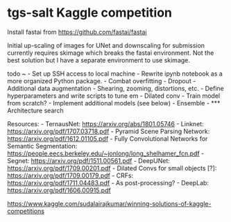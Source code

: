 # tgs-salt Kaggle competition

Install fastai from https://github.com/fastai/fastai

Initial up-scaling of images for UNet and downscaling for submission currently requires skimage which breaks the fastai
environment. Not the best solution but I have a separate environment to use skimage.

todo ~
	- Set up SSH access to local machine
	- Rewrite ipynb notebook as a more organized Python package.
	- Combat overfitting
		- Dropout
		- Additional data augmentation
			- Shearing, zooming, distortions, etc.
	- Define hyperparameters and write scripts to tune em
		- Dilated conv
		- Train model from scratch?
	- Implement additional models (see below)
	- Ensemble
	- *** Architecture search


Resources:
	- TernausNet: https://arxiv.org/abs/1801.05746
	- Linknet: https://arxiv.org/pdf/1707.03718.pdf
	- Pyramid Scene Parsing Network: https://arxiv.org/pdf/1612.01105.pdf
	- Fully Convolutional Networks for Semantic Segmentation: https://people.eecs.berkeley.edu/~jonlong/long_shelhamer_fcn.pdf
	- Segnet: https://arxiv.org/pdf/1511.00561.pdf
	- DeepUNet: https://arxiv.org/pdf/1709.00201.pdf
	- Dilated Convs for small objects [?]: https://arxiv.org/pdf/1709.00179.pdf
	- CRFs: https://arxiv.org/pdf/1711.04483.pdf
		- As post-processing?
	- DeepLab: https://arxiv.org/pdf/1606.00915.pdf

https://www.kaggle.com/sudalairajkumar/winning-solutions-of-kaggle-competitions
